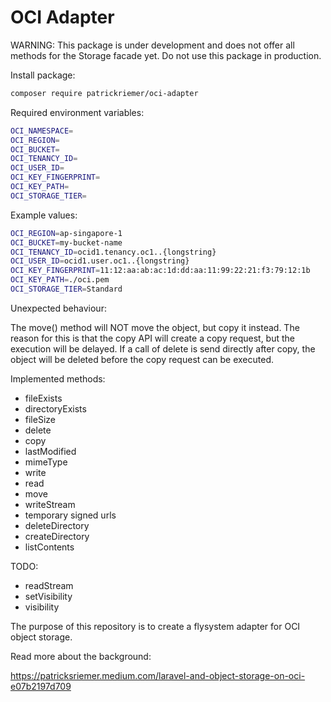 # OCI Adapter

WARNING: This package is under development and does not offer all methods for the Storage facade yet. Do not use this package in production.

Install package:

```bash
composer require patrickriemer/oci-adapter
```

Required environment variables:

```bash
OCI_NAMESPACE=
OCI_REGION=
OCI_BUCKET=
OCI_TENANCY_ID=
OCI_USER_ID=
OCI_KEY_FINGERPRINT=
OCI_KEY_PATH=
OCI_STORAGE_TIER=
```

Example values:

```bash
OCI_REGION=ap-singapore-1
OCI_BUCKET=my-bucket-name
OCI_TENANCY_ID=ocid1.tenancy.oc1..{longstring}
OCI_USER_ID=ocid1.user.oc1..{longstring}
OCI_KEY_FINGERPRINT=11:12:aa:ab:ac:1d:dd:aa:11:99:22:21:f3:79:12:1b
OCI_KEY_PATH=./oci.pem
OCI_STORAGE_TIER=Standard
```

Unexpected behaviour:

The move() method will NOT move the object, but copy it instead.
The reason for this is that the copy API will create a copy request, but the execution will be delayed. If a call of delete is send directly after copy, the object will be deleted before the copy request can be executed.

Implemented methods:

- fileExists
- directoryExists
- fileSize
- delete
- copy
- lastModified
- mimeType
- write
- read
- move
- writeStream
- temporary signed urls
- deleteDirectory
- createDirectory
- listContents

TODO:

- readStream
- setVisibility
- visibility




The purpose of this repository is to create a flysystem adapter for OCI object storage.

Read more about the background:

https://patricksriemer.medium.com/laravel-and-object-storage-on-oci-e07b2197d709